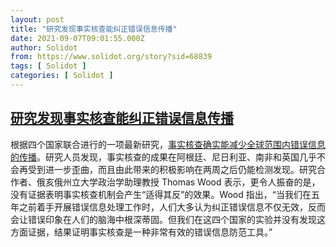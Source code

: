 ```yaml
---
layout: post
title: "研究发现事实核查能纠正错误信息传播"
date: 2021-09-07T09:01:55.000Z
author: Solidot
from: https://www.solidot.org/story?sid=68839
tags: [ Solidot ]
categories: [ Solidot ]
---
```

<!--1631005315000-->
[研究发现事实核查能纠正错误信息传播](https://www.solidot.org/story?sid=68839)
------

<div>
根据四个国家联合进行的一项最新研究，<a href="https://phys.org/news/2021-09-international-fact-significantly-belief-misinformation.html" target="_blank">事实核查确实能减少全球范围内错误信息的传播</a>。研究人员发现，事实核查的成果在阿根廷、尼日利亚、南非和英国几乎不会再受到进一步歪曲，而且由此带来的积极影响在两周之后仍能检测发现。研究合作者、俄亥俄州立大学政治学助理教授 Thomas Wood 表示，更令人振奋的是，没有证据表明事实核查机制会产生“适得其反”的效果。Wood 指出，“当我们在五年之前着手开展错误信息处理工作时，人们大多认为纠正错误信息不仅无效，反而会让错误印象在人们的脑海中根深蒂固。但我们在这四个国家的实验并没有发现这方面证据，结果证明事实核查是一种非常有效的错误信息防范工具。”
</div>
